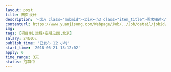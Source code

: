 ```yaml
---                
layout: post       
title: 网页设计           
description: '<div class="mobmid"><div><h3 class="item_title">需求描述</h3><p>项目需求<br/>一、    1、现有的网页重新优化设计<br/>        2、Logo的整体定义及细节设计<br/>二、人员要求： <br/>（1）拥有丰富的Web端SaaS产品UIUX设计经验，logo设计经验<br/>（2）能够提供优秀设计案例，入驻Dribble者更佳<br/>（3）具备较强的审美素养和逻辑能力<br/> <br/>三、合作方式<br/>项目制+定期见面</p></div><!--info end--></div>'     
contenturl: https://www.yuanjisong.com/Webpage/Job/../Job/detail/jobid/101596      
img:              
tags: [项目制,远程+定期见面,北京]            
salary: 2400元          
publish_time: '已发布 12 小时'         
start_time: '2018-06-21 13:12:02'           
apply: 0                   
time_range: 3天              
status: 招募中                  
---                 
```

